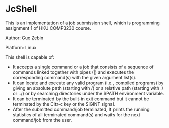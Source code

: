 # JcShell
This is an implementation of a job submission shell, which is programming assignment 1 of HKU COMP3230 course.

Author: Guo Zebin

Platform: Linux

This shell is capable of:
+ It accepts a single command or a job that consists of a sequence of commands linked together with pipes (|) and executes the corresponding command(s) with the given argument list(s).
+ It can locate and execute any valid program (i.e., compiled programs) by giving an absolute path (starting with /) or a relative path (starting with ./ or ../) or by searching directories under the $PATH environment variable.
+ It can be terminated by the built-in exit command but it cannot be terminated by the Cltr-c key or the SIGINT signal.
+ After the submitted command/job terminated, It prints the running statistics of all terminated command(s) and waits for the next command/job from the user.




